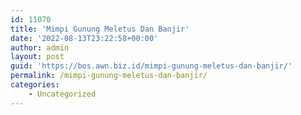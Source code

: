 ```yaml
---
id: 11070
title: 'Mimpi Gunung Meletus Dan Banjir'
date: '2022-08-13T23:22:58+00:00'
author: admin
layout: post
guid: 'https://bos.awn.biz.id/mimpi-gunung-meletus-dan-banjir/'
permalink: /mimpi-gunung-meletus-dan-banjir/
categories:
    - Uncategorized
---
```


